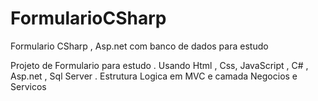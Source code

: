 # FormularioCSharp
Formulario CSharp , Asp.net com banco de dados  para estudo 

Projeto de Formulario para estudo .
Usando Html , Css, JavaScript , C# , Asp.net , Sql Server .
Estrutura Logica em MVC e camada Negocios e Servicos
